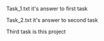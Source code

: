 Task_1.txt it's answer to first task

Task_2.txt it's answer to second task

Third task is this project
